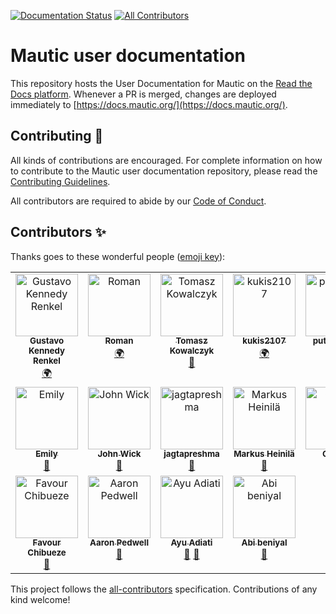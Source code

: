 [![Documentation Status][RTD badge URL]][RTD URL] [![All Contributors](https://img.shields.io/github/all-contributors/mautic/user-documentation?color=ee8449&style=flat-square)](#contributors)

# Mautic user documentation

This repository hosts the User Documentation for Mautic on the [Read the Docs platform][ReadTheDocs]. Whenever a PR is merged, changes are deployed immediately to [https://docs.mautic.org/](https://docs.mautic.org/).

[ReadTheDocs]: <https://readthedocs.org>
[RTD badge URL]: <https://readthedocs.org/projects/mautic-documentation/badge/?version=latest>
[RTD URL]: <https://mautic-documentation.readthedocs.io/en/latest/?badge=latest>

## Contributing 🤝

All kinds of contributions are encouraged. For complete information on how to contribute to the Mautic user documentation repository, please read the [Contributing Guidelines](.github/CONTRIBUTING.md).

All contributors are required to abide by our [Code of Conduct](https://mautic.org/code-of-conduct/).

## Contributors ✨

Thanks goes to these wonderful people ([emoji key](https://allcontributors.org/docs/en/emoji-key)):

<!-- ALL-CONTRIBUTORS-LIST:START - Do not remove or modify this section -->
<!-- prettier-ignore-start -->
<!-- markdownlint-disable -->
<table>
  <tbody>
    <tr>
      <td align="center" valign="top" width="14.28%"><a href="http://overall.cloud"><img src="https://avatars.githubusercontent.com/u/98914036?v=4?s=100" width="100px;" alt="Gustavo Kennedy Renkel"/><br /><sub><b>Gustavo Kennedy Renkel</b></sub></a><br /><a href="#translation-gustavokennedy" title="Translation">🌍</a></td>
      <td align="center" valign="top" width="14.28%"><a href="http://www.youradman.com"><img src="https://avatars.githubusercontent.com/u/8171816?v=4?s=100" width="100px;" alt="Roman"/><br /><sub><b>Roman</b></sub></a><br /><a href="#translation-zaharovrd" title="Translation">🌍</a></td>
      <td align="center" valign="top" width="14.28%"><a href="http://adevo.pl"><img src="https://avatars.githubusercontent.com/u/39382654?v=4?s=100" width="100px;" alt="Tomasz Kowalczyk"/><br /><sub><b>Tomasz Kowalczyk</b></sub></a><br /><a href="https://github.com/mautic/user-documentation/commits?author=tomekkowalczyk" title="Documentation">📖</a></td>
      <td align="center" valign="top" width="14.28%"><a href="https://github.com/kukis2107"><img src="https://avatars.githubusercontent.com/u/60287846?v=4?s=100" width="100px;" alt="kukis2107"/><br /><sub><b>kukis2107</b></sub></a><br /><a href="#translation-kukis2107" title="Translation">🌍</a></td>
      <td align="center" valign="top" width="14.28%"><a href="https://github.com/putzwasser"><img src="https://avatars.githubusercontent.com/u/26040044?v=4?s=100" width="100px;" alt="putzwasser"/><br /><sub><b>putzwasser</b></sub></a><br /><a href="https://github.com/mautic/user-documentation/pulls?q=is%3Apr+reviewed-by%3Aputzwasser" title="Reviewed Pull Requests">👀</a></td>
      <td align="center" valign="top" width="14.28%"><a href="https://github.com/Moongazer"><img src="https://avatars.githubusercontent.com/u/1685510?v=4?s=100" width="100px;" alt="Moongazer"/><br /><sub><b>Moongazer</b></sub></a><br /><a href="https://github.com/mautic/user-documentation/commits?author=Moongazer" title="Documentation">📖</a></td>
      <td align="center" valign="top" width="14.28%"><a href="https://github.com/patrykgruszka"><img src="https://avatars.githubusercontent.com/u/8580942?v=4?s=100" width="100px;" alt="Patryk Gruszka"/><br /><sub><b>Patryk Gruszka</b></sub></a><br /><a href="https://github.com/mautic/user-documentation/commits?author=patrykgruszka" title="Documentation">📖</a></td>
    </tr>
    <tr>
      <td align="center" valign="top" width="14.28%"><a href="https://github.com/Amiyah14"><img src="https://avatars.githubusercontent.com/u/45315891?v=4?s=100" width="100px;" alt="Emily"/><br /><sub><b>Emily</b></sub></a><br /><a href="https://github.com/mautic/user-documentation/commits?author=Amiyah14" title="Documentation">📖</a></td>
      <td align="center" valign="top" width="14.28%"><a href="https://github.com/J-Wick4"><img src="https://avatars.githubusercontent.com/u/1954540?v=4?s=100" width="100px;" alt="John Wick"/><br /><sub><b>John Wick</b></sub></a><br /><a href="https://github.com/mautic/user-documentation/issues?q=author%3AJ-Wick4" title="Bug reports">🐛</a></td>
      <td align="center" valign="top" width="14.28%"><a href="https://github.com/jagtapreshma"><img src="https://avatars.githubusercontent.com/u/81143250?v=4?s=100" width="100px;" alt="jagtapreshma"/><br /><sub><b>jagtapreshma</b></sub></a><br /><a href="https://github.com/mautic/user-documentation/commits?author=jagtapreshma" title="Documentation">📖</a></td>
      <td align="center" valign="top" width="14.28%"><a href="https://github.com/markusVJH"><img src="https://avatars.githubusercontent.com/u/121946942?v=4?s=100" width="100px;" alt="Markus Heinilä"/><br /><sub><b>Markus Heinilä</b></sub></a><br /><a href="https://github.com/mautic/user-documentation/commits?author=markusVJH" title="Documentation">📖</a></td>
      <td align="center" valign="top" width="14.28%"><a href="https://eglise.catholique.fr"><img src="https://avatars.githubusercontent.com/u/2785980?v=4?s=100" width="100px;" alt="CPweb"/><br /><sub><b>CPweb</b></sub></a><br /><a href="https://github.com/mautic/user-documentation/pulls?q=is%3Apr+reviewed-by%3Auadf" title="Reviewed Pull Requests">👀</a></td>
      <td align="center" valign="top" width="14.28%"><a href="http://renatoheeb.com"><img src="https://avatars.githubusercontent.com/u/1469531?v=4?s=100" width="100px;" alt="Renato Heeb"/><br /><sub><b>Renato Heeb</b></sub></a><br /><a href="https://github.com/mautic/user-documentation/commits?author=heebinho" title="Documentation">📖</a></td>
      <td align="center" valign="top" width="14.28%"><a href="https://github.com/fee-sah-yor"><img src="https://avatars.githubusercontent.com/u/101174144?v=4?s=100" width="100px;" alt="fisayo~"/><br /><sub><b>fisayo~</b></sub></a><br /><a href="https://github.com/mautic/user-documentation/commits?author=fee-sah-yor" title="Documentation">📖</a></td>
    </tr>
    <tr>
      <td align="center" valign="top" width="14.28%"><a href="https://github.com/favour-chibueze"><img src="https://avatars.githubusercontent.com/u/46398983?v=4?s=100" width="100px;" alt="Favour Chibueze "/><br /><sub><b>Favour Chibueze </b></sub></a><br /><a href="https://github.com/mautic/user-documentation/pulls?q=is%3Apr+reviewed-by%3Afavour-chibueze" title="Reviewed Pull Requests">👀</a></td>
      <td align="center" valign="top" width="14.28%"><a href="https://pedaars.co.uk"><img src="https://avatars.githubusercontent.com/u/11647950?v=4?s=100" width="100px;" alt="Aaron Pedwell"/><br /><sub><b>Aaron Pedwell</b></sub></a><br /><a href="https://github.com/mautic/user-documentation/commits?author=pedaars" title="Documentation">📖</a></td>
      <td align="center" valign="top" width="14.28%"><a href="https://adiati.com"><img src="https://avatars.githubusercontent.com/u/45172775?v=4?s=100" width="100px;" alt="Ayu Adiati"/><br /><sub><b>Ayu Adiati</b></sub></a><br /><a href="https://github.com/mautic/user-documentation/commits?author=adiati98" title="Documentation">📖</a> <a href="https://github.com/mautic/user-documentation/pulls?q=is%3Apr+reviewed-by%3Aadiati98" title="Reviewed Pull Requests">👀</a></td>
      <td align="center" valign="top" width="14.28%"><a href="https://github.com/beneyalraj"><img src="https://avatars.githubusercontent.com/u/42829681?v=4?s=100" width="100px;" alt="Abi beniyal"/><br /><sub><b>Abi beniyal</b></sub></a><br /><a href="https://github.com/mautic/user-documentation/commits?author=beneyalraj" title="Documentation">📖</a></td>
    </tr>
  </tbody>
</table>

<!-- markdownlint-restore -->
<!-- prettier-ignore-end -->

<!-- ALL-CONTRIBUTORS-LIST:END -->

This project follows the [all-contributors](https://github.com/all-contributors/all-contributors) specification. Contributions of any kind welcome!
